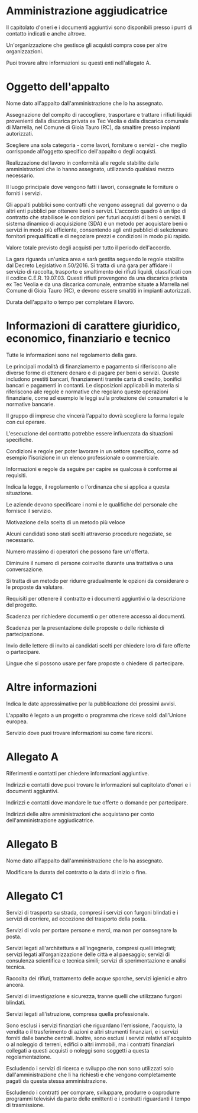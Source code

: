 # Amministrazione aggiudicatrice
Il capitolato d'oneri e i documenti aggiuntivi sono disponibili presso i punti di contatto indicati e anche altrove.

Un'organizzazione che gestisce gli acquisti compra cose per altre organizzazioni.

Puoi trovare altre informazioni su questi enti nell'allegato A.

# Oggetto dell'appalto
Nome dato all'appalto dall'amministrazione che lo ha assegnato.

Assegnazione del compito di raccogliere, trasportare e trattare i rifiuti liquidi provenienti dalla discarica privata ex Tec Veolia e dalla discarica comunale di Marrella, nel Comune di Gioia Tauro (RC), da smaltire presso impianti autorizzati.

Scegliere una sola categoria - come lavori, forniture o servizi - che meglio corrisponde all'oggetto specifico dell'appalto o degli acquisti.

Realizzazione del lavoro in conformità alle regole stabilite dalle amministrazioni che lo hanno assegnato, utilizzando qualsiasi mezzo necessario.

Il luogo principale dove vengono fatti i lavori, consegnate le forniture o forniti i servizi.

Gli appalti pubblici sono contratti che vengono assegnati dal governo o da altri enti pubblici per ottenere beni o servizi. L'accordo quadro è un tipo di contratto che stabilisce le condizioni per futuri acquisti di beni o servizi. Il sistema dinamico di acquisizione (SDA) è un metodo per acquistare beni o servizi in modo più efficiente, consentendo agli enti pubblici di selezionare fornitori prequalificati e di negoziare prezzi e condizioni in modo più rapido.

Valore totale previsto degli acquisti per tutto il periodo dell'accordo.

La gara riguarda un'unica area e sarà gestita seguendo le regole stabilite dal Decreto Legislativo n.50/2016. Si tratta di una gara per affidare il servizio di raccolta, trasporto e smaltimento dei rifiuti liquidi, classificati con il codice C.E.R. 19.07.03. Questi rifiuti provengono da una discarica privata ex Tec Veolia e da una discarica comunale, entrambe situate a Marrella nel Comune di Gioia Tauro (RC), e devono essere smaltiti in impianti autorizzati.

Durata dell'appalto o tempo per completare il lavoro.

# Informazioni di carattere giuridico, economico, finanziario e tecnico
Tutte le informazioni sono nel regolamento della gara.

Le principali modalità di finanziamento e pagamento si riferiscono alle diverse forme di ottenere denaro e di pagare per beni o servizi. Queste includono prestiti bancari, finanziamenti tramite carta di credito, bonifici bancari e pagamenti in contanti. Le disposizioni applicabili in materia si riferiscono alle regole e normative che regolano queste operazioni finanziarie, come ad esempio le leggi sulla protezione dei consumatori e le normative bancarie.

Il gruppo di imprese che vincerà l'appalto dovrà scegliere la forma legale con cui operare.

L'esecuzione del contratto potrebbe essere influenzata da situazioni specifiche.

Condizioni e regole per poter lavorare in un settore specifico, come ad esempio l'iscrizione in un elenco professionale o commerciale.

Informazioni e regole da seguire per capire se qualcosa è conforme ai requisiti.

Indica la legge, il regolamento o l'ordinanza che si applica a questa situazione.

Le aziende devono specificare i nomi e le qualifiche del personale che fornisce il servizio.

Motivazione della scelta di un metodo più veloce

Alcuni candidati sono stati scelti attraverso procedure negoziate, se necessario.

Numero massimo di operatori che possono fare un'offerta.

Diminuire il numero di persone coinvolte durante una trattativa o una conversazione.

Si tratta di un metodo per ridurre gradualmente le opzioni da considerare o le proposte da valutare.

Requisiti per ottenere il contratto e i documenti aggiuntivi o la descrizione del progetto.

Scadenza per richiedere documenti o per ottenere accesso ai documenti.

Scadenza per la presentazione delle proposte o delle richieste di partecipazione.

Invio delle lettere di invito ai candidati scelti per chiedere loro di fare offerte o partecipare.

Lingue che si possono usare per fare proposte o chiedere di partecipare.

# Altre informazioni
Indica le date approssimative per la pubblicazione dei prossimi avvisi.

L'appalto è legato a un progetto o programma che riceve soldi dall'Unione europea.

Servizio dove puoi trovare informazioni su come fare ricorsi.

# Allegato A
Riferimenti e contatti per chiedere informazioni aggiuntive.

Indirizzi e contatti dove puoi trovare le informazioni sul capitolato d'oneri e i documenti aggiuntivi.

Indirizzi e contatti dove mandare le tue offerte o domande per partecipare.

Indirizzi delle altre amministrazioni che acquistano per conto dell'amministrazione aggiudicatrice.

# Allegato B
Nome dato all'appalto dall'amministrazione che lo ha assegnato.

Modificare la durata del contratto o la data di inizio o fine.

# Allegato C1
Servizi di trasporto su strada, compresi i servizi con furgoni blindati e i servizi di corriere, ad eccezione del trasporto della posta.

Servizi di volo per portare persone e merci, ma non per consegnare la posta.

Servizi legati all'architettura e all'ingegneria, compresi quelli integrati; servizi legati all'organizzazione delle città e al paesaggio; servizi di consulenza scientifica e tecnica simili; servizi di sperimentazione e analisi tecnica.

Raccolta dei rifiuti, trattamento delle acque sporche, servizi igienici e altro ancora.

Servizi di investigazione e sicurezza, tranne quelli che utilizzano furgoni blindati.

Servizi legati all'istruzione, compresa quella professionale.

Sono esclusi i servizi finanziari che riguardano l'emissione, l'acquisto, la vendita o il trasferimento di azioni e altri strumenti finanziari, e i servizi forniti dalle banche centrali. Inoltre, sono esclusi i servizi relativi all'acquisto o al noleggio di terreni, edifici o altri immobili, ma i contratti finanziari collegati a questi acquisti o noleggi sono soggetti a questa regolamentazione.

Escludendo i servizi di ricerca e sviluppo che non sono utilizzati solo dall'amministrazione che li ha richiesti e che vengono completamente pagati da questa stessa amministrazione.

Escludendo i contratti per comprare, sviluppare, produrre o coprodurre programmi televisivi da parte delle emittenti e i contratti riguardanti il tempo di trasmissione.

